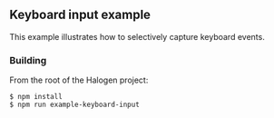 ## Keyboard input example

This example illustrates how to selectively capture keyboard events.

### Building

From the root of the Halogen project:

```
$ npm install
$ npm run example-keyboard-input
```
